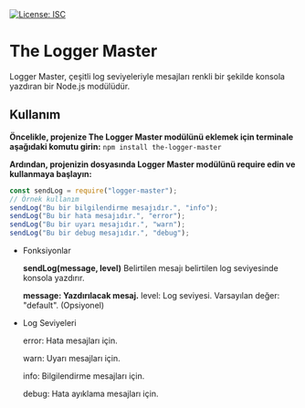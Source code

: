 
  <a href="#" target="_blank">
    <img alt="License: ISC" src="https://img.shields.io/badge/License-MIT-yellow.svg" />
  </a>


# The Logger Master

Logger Master, çeşitli log seviyeleriyle mesajları renkli bir şekilde konsola yazdıran bir Node.js modülüdür.

## Kullanım

**Öncelikle, projenize The Logger Master modülünü eklemek için terminale aşağıdaki komutu girin:** ```npm install the-logger-master```


**Ardından, projenizin dosyasında Logger Master modülünü require edin ve kullanmaya başlayın:**

```javascript
const sendLog = require("logger-master");
// Örnek kullanım
sendLog("Bu bir bilgilendirme mesajıdır.", "info");
sendLog("Bu bir hata mesajıdır.", "error");
sendLog("Bu bir uyarı mesajıdır.", "warn");
sendLog("Bu bir debug mesajıdır.", "debug");
```

- Fonksiyonlar

  **sendLog(message, level)**
  Belirtilen mesajı belirtilen log seviyesinde konsola yazdırır.

  **message: Yazdırılacak mesaj.**
level: Log seviyesi. Varsayılan değer: "default". (Opsiyonel)

- Log Seviyeleri

   error: Hata mesajları için.

   warn: Uyarı mesajları için.

   info: Bilgilendirme mesajları için.

   debug: Hata ayıklama mesajları için.
